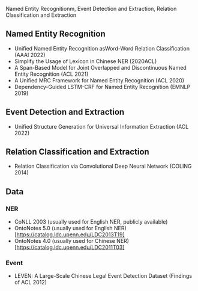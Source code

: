 Named Entity Recognitionm, Event Detection and Extraction, Relation Classification and Extraction

## Named Entity Recognition
- Unified Named Entity Recognition asWord-Word Relation Classification (AAAI 2022)
- Simplify the Usage of Lexicon in Chinese NER (2020ACL)
- A Span-Based Model for Joint Overlapped and Discontinuous Named Entity Recognition (ACL 2021)
- A Unified MRC Framework for Named Entity Recognition (ACL 2020)
- Dependency-Guided LSTM-CRF for Named Entity Recognition (EMNLP 2019)

## Event Detection and Extraction
- Unified Structure Generation for Universal Information Extraction (ACL 2022)

## Relation Classification and Extraction

- Relation Classification via Convolutional Deep Neural Network (COLING 2014)

## Data
### NER
- CoNLL 2003 (usually used for English NER, publicly available)
- OntoNotes 5.0 (usually used for English NER) [https://catalog.ldc.upenn.edu/LDC2013T19]
- OntoNotes 4.0 (usually used for Chinese NER) [https://catalog.ldc.upenn.edu/LDC2011T03]
### Event
- LEVEN: A Large-Scale Chinese Legal Event Detection Dataset (Findings of ACL 2012)

